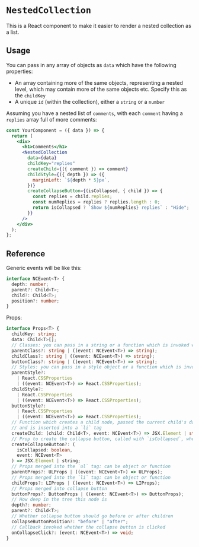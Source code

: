 # `NestedCollection`

This is a React component to make it easier to render a nested collection as a list.

## Usage

You can pass in any array of objects as `data` which have the following properties:

- An array containing more of the same objects, representing a nested level, which may contain more of the same objects etc. Specify this as the `childKey`
- A unique `id` (within the collection), either a `string` or a `number`

Assuming you have a nested list of `comments`, with each `comment` having a `replies` array full of more comments:

```jsx
const YourComponent = ({ data }) => {
  return (
    <div>
      <h1>Comments</h1>
      <NestedCollection
        data={data}
        childKey="replies"
        createChild={({ comment }) => comment}
        childStyle={({ depth }) => ({
          marginLeft: `${depth * 5}px`,
        })}
        createCollapseButton={(isCollapsed, { child }) => {
          const replies = child.replies;
          const numReplies = replies ? replies.length : 0;
          return isCollapsed ? `Show ${numReplies} replies` : "Hide";
        }}
      />
    </div>
  );
};
```

## Reference

Generic events will be like this:

```ts
interface NCEvent<T> {
  depth: number;
  parent?: Child<T>;
  child?: Child<T>;
  position?: number;
}
```

Props:

```ts
interface Props<T> {
  childKey: string;
  data: Child<T>[];
  // Classes: you can pass in a string or a function which is invoked with the `NCEvent`, which must return a class name
  parentClass?: string | ((event: NCEvent<T>) => string);
  childClass?: string | ((event: NCEvent<T>) => string);
  buttonClass?: string | ((event: NCEvent<T>) => string);
  // Styles: you can pass in a style object or a function which is invoked with the `NCEvent`, which must return a style object
  parentStyle?:
    | React.CSSProperties
    | ((event: NCEvent<T>) => React.CSSProperties);
  childStyle?:
    | React.CSSProperties
    | ((event: NCEvent<T>) => React.CSSProperties);
  buttonStyle?:
    | React.CSSProperties
    | ((event: NCEvent<T>) => React.CSSProperties);
  // Function which creates a child node, passed the current child's data and the `NCEvent`, should return a React element or a string
  // and is inserted into a `li` tag
  createChild: (child: Child<T>, event: NCEvent<T>) => JSX.Element | string;
  // Prop to create the collapse button, called with `isCollapsed`, whether current state is collapsed and the `NCEvent`
  createCollapseButton?: (
    isCollapsed: boolean,
    event: NCEvent<T>
  ) => JSX.Element | string;
  // Props merged into the `ul` tag: can be object or function
  parentProps?: ULProps | ((event: NCEvent<T>) => ULProps);
  // Props merged into the `li` tag: can be object or function
  childProps?: LIProps | ((event: NCEvent<T>) => LIProps);
  // Props merged into collapse button
  buttonProps?: ButtonProps | ((event: NCEvent<T>) => ButtonProps);
  // How deep in the tree this node is
  depth?: number;
  parent?: Child<T>;
  // Whether collapse button should go before or after children
  collapseButtonPosition?: "before" | "after";
  // Callback invoked whether the collapse button is clicked
  onCollapseClick?: (event: NCEvent<T>) => void;
}
```
